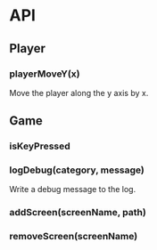 # API
## Player
### playerMoveY(x)
Move the player along the y axis by x.
## Game
### isKeyPressed
### logDebug(category, message)
Write a debug message to the log.
### addScreen(screenName, path)
### removeScreen(screenName)
